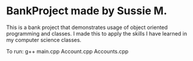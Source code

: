 # BankProject made by Sussie M.
This is a bank project that demonstrates usage of object oriented programming and classes.
I made this to apply the skills I have learned in my computer science classes.

To run: g++ main.cpp Account.cpp Accounts.cpp 
